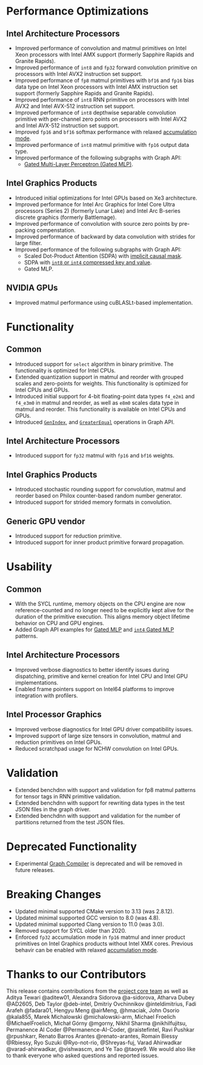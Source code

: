 # Performance Optimizations

## Intel Architecture Processors
  * Improved performance of convolution and matmul primitives on Intel Xeon processors with Intel AMX support (formerly Sapphire Rapids and Granite Rapids).
  * Improved performance of `int8` and `fp32` forward convolution primitive on processors with Intel AVX2 instruction set support.
  * Improved performance of `fp8` matmul primitives with `bf16` and `fp16` bias data type on Intel Xeon processors with Intel AMX instruction set support (formerly Sapphire Rapids and Granite Rapids).
  * Improved performance of `int8` RNN primitive on processors with Intel AVX2 and Intel AVX-512 instruction set support.
  * Improved performance of `int8` depthwise separable convolution primitive with per-channel zero points on processors with Intel AVX2 and Intel AVX-512 instruction set support.
  * Improved `fp16` and `bf16` softmax performance with relaxed [accumulation mode].
  * Improved performance of `int8` matmul primitive with `fp16` output data type.
  * Improved performance of the following subgraphs with Graph API:
    * [Gated Multi-Layer Perceptron (Gated MLP)].

[accumulation mode]: https://oneapi-src.github.io/oneDNN/v3.7/dev_guide_attributes_accumulation_mode.html#doxid-dev-guide-attributes-accumulation-mode

## Intel Graphics Products
  * Introduced initial optimizations for Intel GPUs based on Xe3 architecture.
  * Improved performance for Intel Arc Graphics for Intel Core Ultra processors (Series 2) (formerly Lunar Lake) and Intel Arc B-series discrete graphics (formerly Battlemage).
  * Improved performance of convolution with source zero points by pre-packing compenstation.
  * Improved performance of backward by data convolution with strides for large filter.
  * Improved performance of the following subgraphs with Graph API:
    * Scaled Dot-Product Attention (SDPA) with [implicit causal mask].
    * SDPA with [`int8` or `int4` compressed key and value].
    * Gated MLP.

[implicit causal mask]: https://oneapi-src.github.io/oneDNN/v3.7/dev_guide_graph_sdpa.html#doxid-dev-guide-graph-sdpa
[`int8` or `int4` compressed key and value]: https://oneapi-src.github.io/oneDNN/v3.7/dev_guide_graph_sdpa_compressed_kv.html#doxid-dev-guide-graph-sdpa-compressed-kv
[Gated Multi-Layer Perceptron (Gated MLP)]: https://oneapi-src.github.io/oneDNN/v3.7/dev_guide_graph_gated_mlp.html#doxid-dev-guide-graph-gated-mlp

## NVIDIA GPUs
  * Improved matmul performance using cuBLASLt-based implementation.

# Functionality

## Common
  * Introduced support for `select` algorithm in binary primitive. The functionality is optimized for Intel CPUs.
  * Extended quantization support in matmul and reorder with grouped scales and zero-points for weights. This functionality is optimized for Intel CPUs and GPUs.
  * Introduced initial support for 4-bit floating-point data types `f4_e2m1` and `f4_e3m0` in matmul and reorder, as well as `e8m0` scales data type in matmul and reorder. This functionality is available on Intel CPUs and GPUs.
  * Introduced [`GenIndex`], and [`GreaterEqual`] operations in Graph API.

[`GenIndex`]: https://oneapi-src.github.io/oneDNN/v3.7/dev_guide_op_genindex.html
[`GreaterEqual`]: https://oneapi-src.github.io/oneDNN/v3.7/dev_guide_op_greaterequal.html

## Intel Architecture Processors
  * Introduced support for `fp32` matmul with `fp16` and `bf16` weights.

## Intel Graphics Products
  * Introduced stochastic rounding support for convolution, matmul and reorder based on Philox counter-based random number generator.
  * Introduced support for strided memory formats in convolution.

## Generic GPU vendor
  * Introduced support for reduction primitive.
  * Introduced support for inner product primitive forward propagation.

# Usability

## Common
  * With the SYCL runtime, memory objects on the CPU engine are now reference-counted and no longer need to be explicitly kept alive for the duration of the primitive execution. This aligns memory object lifetime behavior on CPU and GPU engines.
  * Added Graph API examples for [Gated MLP] and [`int4` Gated MLP] patterns.

[Gated MLP]: https://github.com/oneapi-src/oneDNN/blob/rls-v3.7/examples/graph/gated_mlp.cpp
[`int4` Gated MLP]: https://github.com/oneapi-src/oneDNN/blob/rls-v3.7/examples/graph/gated_mlp_int4.cpp

## Intel Architecture Processors
  * Improved verbose diagnostics to better identify issues during dispatching, primitive and kernel creation for Intel CPU and Intel GPU implementations.
  * Enabled frame pointers support on Intel64 platforms to improve integration with profilers.

## Intel Processor Graphics
  * Improved verbose diagnostics for Intel GPU driver compatibility issues.
  * Improved support of large size tensors in convolution, matmul and reduction primitives on Intel GPUs.
  * Reduced scratchpad usage for NCHW convolution on Intel GPUs.

# Validation
  * Extended benchdnn with support and validation for fp8 matmul patterns for tensor tags in RNN primitive validation.
  * Extended benchdnn with support for rewriting data types in the test JSON files in the graph driver.
  * Extended benchdnn with support and validation for the number of partitions returned from the test JSON files.

# Deprecated Functionality
  * Experimental [Graph Compiler] is deprecated and will be removed in future releases.

[Graph Compiler]: https://oneapi-src.github.io/oneDNN/v3.7/dev_guide_graph_compiler.html

# Breaking Changes
  * Updated minimal supported CMake version to 3.13 (was 2.8.12).
  * Updated minimal supported GCC version to 8.0 (was 4.8).
  * Updated minimal supported Clang version to 11.0 (was 3.0).
  * Removed support for SYCL older than 2020.
  * Enforced `fp32` accumulation mode in `fp16` matmul and inner product primitives on Intel Graphics products without Intel XMX cores. Previous behavir can be enabled with relaxed [accumulation mode].

# Thanks to our Contributors

This release contains contributions from the [project core team] as well as Aditya Tewari @aditew01, Alexandra Sidorova @a-sidorova, Atharva Dubey @AD2605, Deb Taylor @deb-intel, Dmitriy Ovchinnikov @inteldimitrius, Fadi Arafeh @fadara01, Hengyu Meng @airMeng, @hmaciak, John Osorio @kala855, Marek Michalowski @michalowski-arm, Michael Froelich @MichaelFroelich, Michał Górny @mgorny, Nikhil Sharma @nikhilfujitsu, Permanence AI Coder @Permanence-AI-Coder, @raistefintel, Ravi Pushkar @rpushkarr, Renato Barros Arantes @renato-arantes, Romain Biessy @Rbiessy, Ryo Suzuki @Ryo-not-rio, @Shreyas-fuj, Varad Ahirwadkar @varad-ahirwadkar, @vishwascm, and Ye Tao @taoye9. We would also like to thank everyone who asked questions and reported issues.

[project core team]: https://github.com/oneapi-src/oneDNN/blob/rls-v3.7/MAINTAINERS.md
